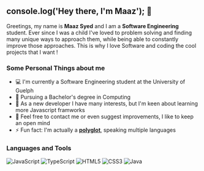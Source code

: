 ## console.log('Hey there, I'm Maaz');  👋

<!--
**Yoshi-islands/Yoshi-islands** is a ✨ _special_ ✨ repository because its `README.md` (this file) appears on your GitHub profile.

Here are some ideas to get you started:

- 🔭 I’m currently working on ...
- 🌱 I’m currently learning ...
- 👯 I’m looking to collaborate on ...
- 🤔 I’m looking for help with ...
- 💬 Ask me about ...
- 📫 How to reach me: ...
- 😄 Pronouns: ...
- ⚡ Fun fact: ...
-->

Greetings, my name is **Maaz Syed** and I am a **Software Engineering** student. Ever since I was a child I've loved to problem solving and finding many  unique ways to approach them, while being able to constantly improve those approaches. This is why I love Software and coding the cool projects that I want ! 

### Some Personal Things about me 

- 💻 I'm currently a Software Engineering student at the University of Guelph
- 💼 Pursuing a Bachelor's degree in Computing
- 🤔 As a new developer I have many interests, but I'm keen about learning more Javascript framworks
- 💬 Feel free to contact me or even suggest improvements, I like to keep an open mind
- ⚡ Fun fact: I'm actually a **[polyglot](https://www.merriam-webster.com/dictionary/polyglot)**, speaking multiple languages

### Languages and Tools

![JavaScript](https://img.shields.io/badge/JavaScript-black?style=flat&logo=javascript&logoColor=yellow)
![TypeScript](https://img.shields.io/badge/TypeScript-blue?style=flat&logo=typescript&logoColor=white)
![HTML5](https://img.shields.io/badge/HTML5-orange?style=flat&logo=html5&logoColor=white)
![CSS3](https://img.shields.io/badge/CSS3-blue?style=flat&logo=css3&logoColor=white)
![Java](https://img.shields.io/badge/Java-007396?style=flat&logo=css3&logoColor=white)

